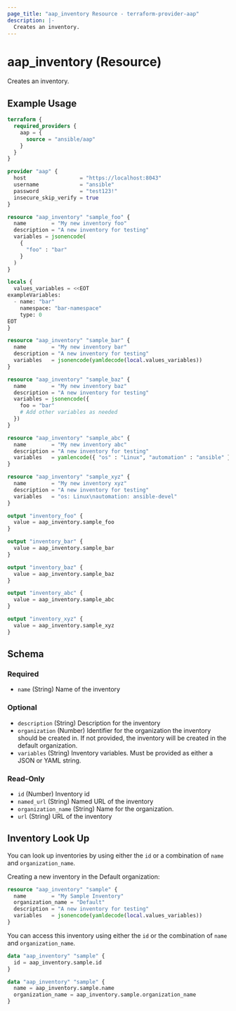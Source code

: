 ```yaml
---
page_title: "aap_inventory Resource - terraform-provider-aap"
description: |-
  Creates an inventory.
---
```


# aap_inventory (Resource)

Creates an inventory.


## Example Usage

```terraform
terraform {
  required_providers {
    aap = {
      source = "ansible/aap"
    }
  }
}

provider "aap" {
  host                 = "https://localhost:8043"
  username             = "ansible"
  password             = "test123!"
  insecure_skip_verify = true
}

resource "aap_inventory" "sample_foo" {
  name        = "My new inventory foo"
  description = "A new inventory for testing"
  variables = jsonencode(
    {
      "foo" : "bar"
    }
  )
}

locals {
  values_variables = <<EOT
exampleVariables:
  - name: "bar"
    namespace: "bar-namespace"
    type: 0
EOT
}

resource "aap_inventory" "sample_bar" {
  name        = "My new inventory bar"
  description = "A new inventory for testing"
  variables   = jsonencode(yamldecode(local.values_variables))
}

resource "aap_inventory" "sample_baz" {
  name        = "My new inventory baz"
  description = "A new inventory for testing"
  variables = jsonencode({
    foo = "bar"
    # Add other variables as needed
  })
}

resource "aap_inventory" "sample_abc" {
  name        = "My new inventory abc"
  description = "A new inventory for testing"
  variables   = yamlencode({ "os" : "Linux", "automation" : "ansible" })
}

resource "aap_inventory" "sample_xyz" {
  name        = "My new inventory xyz"
  description = "A new inventory for testing"
  variables   = "os: Linux\nautomation: ansible-devel"
}

output "inventory_foo" {
  value = aap_inventory.sample_foo
}

output "inventory_bar" {
  value = aap_inventory.sample_bar
}

output "inventory_baz" {
  value = aap_inventory.sample_baz
}

output "inventory_abc" {
  value = aap_inventory.sample_abc
}

output "inventory_xyz" {
  value = aap_inventory.sample_xyz
}
```


<!-- schema generated by tfplugindocs -->
## Schema

### Required

- `name` (String) Name of the inventory

### Optional

- `description` (String) Description for the inventory
- `organization` (Number) Identifier for the organization the inventory should be created in. If not provided, the inventory will be created in the default organization.
- `variables` (String) Inventory variables. Must be provided as either a JSON or YAML string.

### Read-Only

- `id` (Number) Inventory id
- `named_url` (String) Named URL of the inventory
- `organization_name` (String) Name for the organization.
- `url` (String) URL of the inventory

## Inventory Look Up

You can look up inventories by using either the `id` or a combination of `name` and `organization_name`.

Creating a new inventory in the Default organization:
```terraform
resource "aap_inventory" "sample" {
  name        = "My Sample Inventory"
  organization_name = "Default"
  description = "A new inventory for testing"
  variables   = jsonencode(yamldecode(local.values_variables))
}
```

You can access this inventory using either the `id` or the combination of `name` and `organization_name`.
```terraform
data "aap_inventory" "sample" {
  id = aap_inventory.sample.id
}

data "aap_inventory" "sample" {
  name = aap_inventory.sample.name
  organization_name = aap_inventory.sample.organization_name
}
```